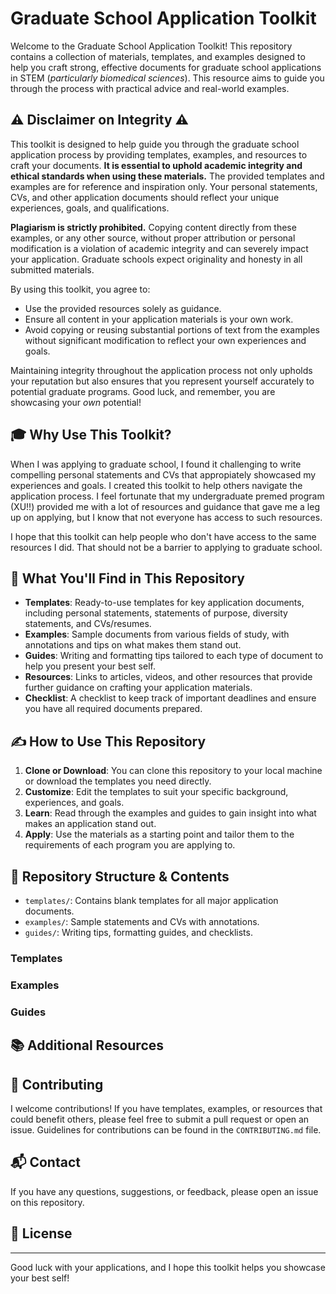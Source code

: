 # Graduate School Application Toolkit

Welcome to the Graduate School Application Toolkit! This repository contains a collection of materials, templates, and
examples designed to help you craft strong, effective documents for graduate school applications in STEM
(*particularly biomedical sciences*). This resource aims to guide you through the
process with practical advice and real-world examples.

## ⚠️ Disclaimer on Integrity ⚠️

This toolkit is designed to help guide you through the graduate school application process by providing templates,
examples, and resources to craft your documents. **It is essential to uphold academic integrity and ethical standards when
using these materials.** The provided templates and examples are for reference and inspiration only. Your personal
statements, CVs, and other application documents should reflect your unique experiences, goals, and qualifications.

**Plagiarism is strictly prohibited.** Copying content directly from these examples, or any other source, without
proper attribution or personal modification is a violation of academic integrity and can severely impact your
application. Graduate schools expect originality and honesty in all submitted materials.

By using this toolkit, you agree to:

- Use the provided resources solely as guidance.
- Ensure all content in your application materials is your own work.
- Avoid copying or reusing substantial portions of text from the examples without significant modification to reflect
 your own experiences and goals.

Maintaining integrity throughout the application process not only upholds your reputation but also ensures that you
represent yourself accurately to potential graduate programs. Good luck, and remember,
you are showcasing your *own* potential!

## 🎓 Why Use This Toolkit?

When I was applying to graduate school, I found it challenging to write compelling personal statements and CVs that
appropiately showcased my experiences and goals. I created this toolkit to help others navigate the application process.
I feel fortunate that my undergraduate premed program (XU!!) provided me with a lot of resources and guidance that gave me a
leg up on applying, but I know that not everyone has access to such resources.

I hope that this toolkit can help people who don't have access to the same resources I did. That should not be a barrier to
applying to graduate school.

## 📄 What You'll Find in This Repository

- **Templates**: Ready-to-use templates for key application documents, including personal statements, statements of
purpose, diversity statements, and CVs/resumes.
- **Examples**: Sample documents from various fields of study, with annotations and tips on what makes them stand out.
- **Guides**: Writing and formatting tips tailored to each type of document to help you present your best self.
- **Resources**: Links to articles, videos, and other resources that provide further guidance on crafting your
application materials.
- **Checklist**: A checklist to keep track of important deadlines and ensure you have all required documents prepared.

## ✍️ How to Use This Repository

1. **Clone or Download**: You can clone this repository to your local machine or download the templates you need directly.
2. **Customize**: Edit the templates to suit your specific background, experiences, and goals.
3. **Learn**: Read through the examples and guides to gain insight into what makes an application stand out.
4. **Apply**: Use the materials as a starting point and tailor them to the requirements of each program you are
applying to.

## 📂 Repository Structure & Contents

- `templates/`: Contains blank templates for all major application documents.
- `examples/`: Sample statements and CVs with annotations.
- `guides/`: Writing tips, formatting guides, and checklists.

### Templates

### Examples

### Guides

## 📚 Additional Resources

## 📢 Contributing

I welcome contributions! If you have templates, examples, or resources that could benefit others, please feel free to
submit a pull request or open an issue. Guidelines for contributions can be found in the `CONTRIBUTING.md` file.

## 📬 Contact

If you have any questions, suggestions, or feedback, please open an issue on this repository.

## 📝 License

---

Good luck with your applications, and I hope this toolkit helps you showcase your best self!
